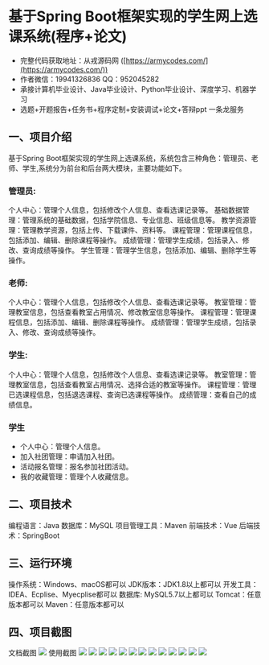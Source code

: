 基于Spring Boot框架实现的学生网上选课系统(程序+论文)
=
- 完整代码获取地址：从戎源码网 ([https://armycodes.com/](https://armycodes.com/))
- 作者微信：19941326836  QQ：952045282 
- 承接计算机毕业设计、Java毕业设计、Python毕业设计、深度学习、机器学习
- 选题+开题报告+任务书+程序定制+安装调试+论文+答辩ppt 一条龙服务

一、项目介绍
---
基于Spring Boot框架实现的学生网上选课系统，系统包含三种角色：管理员、老师、学生,系统分为前台和后台两大模块，主要功能如下。
### 管理员:
个人中心：管理个人信息，包括修改个人信息、查看选课记录等。
基础数据管理：管理系统的基础数据，包括学院信息、专业信息、班级信息等。
教学资源管理：管理教学资源，包括上传、下载课件、资料等。
课程管理：管理课程信息，包括添加、编辑、删除课程等操作。
成绩管理：管理学生成绩，包括录入、修改、查询成绩等操作。
学生管理：管理学生信息，包括添加、编辑、删除学生等操作。

### 老师:
个人中心：管理个人信息，包括修改个人信息、查看选课记录等。
教室管理：管理教室信息，包括查看教室占用情况、修改教室信息等操作。
课程管理：管理课程信息，包括添加、编辑、删除课程等操作。
成绩管理：管理学生成绩，包括录入、修改、查询成绩等操作。
  
### 学生:
个人中心：管理个人信息，包括修改个人信息、查看选课记录等。
教室管理：管理教室信息，包括查看教室占用情况、选择合适的教室等操作。
课程管理：管理已选课程信息，包括退选课程、查询已选课程等操作。
成绩管理：查看自己的成绩信息。


### 学生
- 个人中心：管理个人信息。
- 加入社团管理：申请加入社团。
- 活动报名管理：报名参加社团活动。
- 我的收藏管理：管理个人收藏信息。

  
二、项目技术
---
编程语言：Java
数据库：MySQL
项目管理工具：Maven
前端技术：Vue
后端技术：SpringBoot

三、运行环境
---
操作系统：Windows、macOS都可以
JDK版本：JDK1.8以上都可以
开发工具：IDEA、Ecplise、Myecplise都可以
数据库: MySQL5.7以上都可以
Tomcat：任意版本都可以
Maven：任意版本都可以

四、项目截图
---
文档截图
![](limage/2.png)
使用截图
![](image/1.png)
![](image/2.png)
![](image/3.png)
![](image/4.png)
![](image/5.png)
![](image/6.png)
![](image/7.png)
![](image/8.png)
![](image/9.png)
![](image/10.png)
![](image/11.png)
![](image/12.png)
![](image/13.png)
